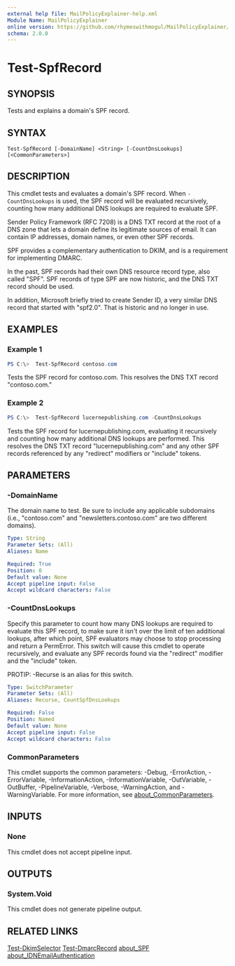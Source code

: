 ```yaml
---
external help file: MailPolicyExplainer-help.xml
Module Name: MailPolicyExplainer
online version: https://github.com/rhymeswithmogul/MailPolicyExplainer/blob/main/man/en-US/Test-SpfRecord.md
schema: 2.0.0
---
```


# Test-SpfRecord

## SYNOPSIS
Tests and explains a domain's SPF record.

## SYNTAX

```
Test-SpfRecord [-DomainName] <String> [-CountDnsLookups] [<CommonParameters>]
```

## DESCRIPTION
This cmdlet tests and evaluates a domain's SPF record.  When `-CountDnsLookups` is used, the SPF record will be evaluated recursively, counting how many additional DNS lookups are required to evaluate SPF.

Sender Policy Framework (RFC 7208) is a DNS TXT record at the root of a DNS zone that lets a domain define its legitimate sources of email.  It can contain IP addresses, domain names, or even other SPF records.

SPF provides a complementary authentication to DKIM, and is a requirement for implementing DMARC.

In the past, SPF records had their own DNS resource record type, also called "SPF".  SPF records of type SPF are now historic, and the DNS TXT record should be used.

In addition, Microsoft briefly tried to create Sender ID, a very similar DNS record that started with "spf2.0".  That is historic and no longer in use.

## EXAMPLES

### Example 1
```powershell
PS C:\>  Test-SpfRecord contoso.com
```

Tests the SPF record for contoso.com.  This resolves the DNS TXT record "contoso.com."

### Example 2
```powershell
PS C:\>  Test-SpfRecord lucernepublishing.com -CountDnsLookups
```

Tests the SPF record for lucernepublishing.com, evaluating it recursively and counting how many additional DNS lookups are performed.  This resolves the DNS TXT record "lucernepublishing.com" and any other SPF records referenced by any "redirect" modifiers or "include" tokens.

## PARAMETERS

### -DomainName
The domain name to test.  Be sure to include any applicable subdomains (i.e., "contoso.com" and "newsletters.contoso.com" are two different domains).

```yaml
Type: String
Parameter Sets: (All)
Aliases: Name

Required: True
Position: 0
Default value: None
Accept pipeline input: False
Accept wildcard characters: False
```

### -CountDnsLookups
Specify this parameter to count how many DNS lookups are required to evaluate this SPF record, to make sure it isn't over the limit of ten additional lookups, after which point, SPF evaluators may choose to stop processing and return a PermError.  This switch will cause this cmdlet to operate recursively, and evaluate any SPF records found via the "redirect" modifier and the "include" token.

PROTIP: -Recurse is an alias for this switch.

```yaml
Type: SwitchParameter
Parameter Sets: (All)
Aliases: Recurse, CountSpfDnsLookups

Required: False
Position: Named
Default value: None
Accept pipeline input: False
Accept wildcard characters: False
```

### CommonParameters
This cmdlet supports the common parameters: -Debug, -ErrorAction, -ErrorVariable, -InformationAction, -InformationVariable, -OutVariable, -OutBuffer, -PipelineVariable, -Verbose, -WarningAction, and -WarningVariable. For more information, see [about_CommonParameters](http://go.microsoft.com/fwlink/?LinkID=113216).

## INPUTS

### None
This cmdlet does not accept pipeline input.

## OUTPUTS

### System.Void
This cmdlet does not generate pipeline output.

## RELATED LINKS

[Test-DkimSelector]()
[Test-DmarcRecord]()
[about_SPF]()
[about_IDNEmailAuthentication]()